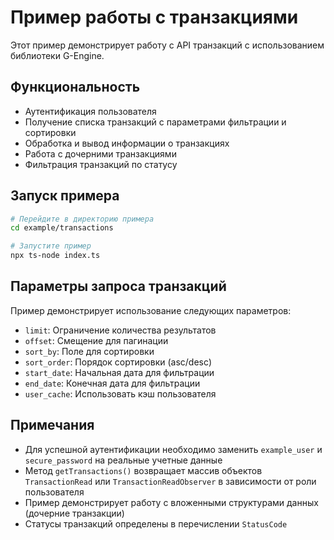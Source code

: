 # Пример работы с транзакциями

Этот пример демонстрирует работу с API транзакций с использованием библиотеки G-Engine.

## Функциональность

- Аутентификация пользователя
- Получение списка транзакций с параметрами фильтрации и сортировки
- Обработка и вывод информации о транзакциях
- Работа с дочерними транзакциями
- Фильтрация транзакций по статусу

## Запуск примера

```bash
# Перейдите в директорию примера
cd example/transactions

# Запустите пример
npx ts-node index.ts
```

## Параметры запроса транзакций

Пример демонстрирует использование следующих параметров:

- `limit`: Ограничение количества результатов
- `offset`: Смещение для пагинации
- `sort_by`: Поле для сортировки
- `sort_order`: Порядок сортировки (asc/desc)
- `start_date`: Начальная дата для фильтрации
- `end_date`: Конечная дата для фильтрации
- `user_cache`: Использовать кэш пользователя

## Примечания

- Для успешной аутентификации необходимо заменить `example_user` и `secure_password` на реальные учетные данные
- Метод `getTransactions()` возвращает массив объектов `TransactionRead` или `TransactionReadObserver` в зависимости от роли пользователя
- Пример демонстрирует работу с вложенными структурами данных (дочерние транзакции)
- Статусы транзакций определены в перечислении `StatusCode` 